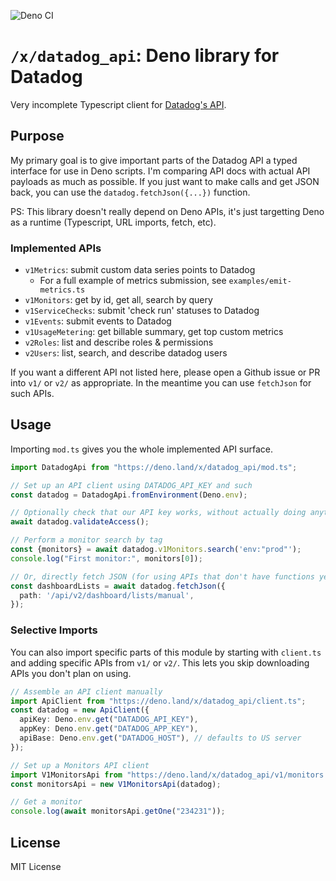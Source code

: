 ![Deno CI](https://github.com/cloudydeno/deno-datadog_api/workflows/CI/badge.svg?branch=main)

# `/x/datadog_api`: Deno library for Datadog

Very incomplete Typescript client
for [Datadog's API](https://docs.datadoghq.com/api/v1/).

## Purpose

My primary goal is to give important parts of the Datadog API
a typed interface for use in Deno scripts.
I'm comparing API docs with actual API payloads as much as possible.
If you just want to make calls and get JSON back,
you can use the `datadog.fetchJson({...})` function.

PS: This library doesn't really depend on Deno APIs,
it's just targetting Deno as a runtime (Typescript, URL imports, fetch, etc).

### Implemented APIs

* `v1Metrics`: submit custom data series points to Datadog
    * For a full example of metrics submission, see `examples/emit-metrics.ts`
* `v1Monitors`: get by id, get all, search by query
* `v1ServiceChecks`: submit 'check run' statuses to Datadog
* `v1Events`: submit events to Datadog
* `v1UsageMetering`: get billable summary, get top custom metrics
* `v2Roles`: list and describe roles & permissions
* `v2Users`: list, search, and describe datadog users

If you want a different API not listed here,
please open a Github issue or PR into `v1/` or `v2/` as appropriate.
In the meantime you can use `fetchJson` for such APIs.

## Usage

Importing `mod.ts` gives you the whole implemented API surface.

```typescript
import DatadogApi from "https://deno.land/x/datadog_api/mod.ts";

// Set up an API client using DATADOG_API_KEY and such
const datadog = DatadogApi.fromEnvironment(Deno.env);

// Optionally check that our API key works, without actually doing anything
await datadog.validateAccess();

// Perform a monitor search by tag
const {monitors} = await datadog.v1Monitors.search('env:"prod"');
console.log("First monitor:", monitors[0]);

// Or, directly fetch JSON (for using APIs that don't have functions yet)
const dashboardLists = await datadog.fetchJson({
  path: '/api/v2/dashboard/lists/manual',
});
```

### Selective Imports

You can also import specific parts of this module by
starting with `client.ts` and adding specific APIs from `v1/` or `v2/`.
This lets you skip downloading APIs you don't plan on using.

```typescript
// Assemble an API client manually
import ApiClient from "https://deno.land/x/datadog_api/client.ts";
const datadog = new ApiClient({
  apiKey: Deno.env.get("DATADOG_API_KEY"),
  appKey: Deno.env.get("DATADOG_APP_KEY"),
  apiBase: Deno.env.get("DATADOG_HOST"), // defaults to US server
});

// Set up a Monitors API client
import V1MonitorsApi from "https://deno.land/x/datadog_api/v1/monitors.ts";
const monitorsApi = new V1MonitorsApi(datadog);

// Get a monitor
console.log(await monitorsApi.getOne("234231"));
```

## License

MIT License

